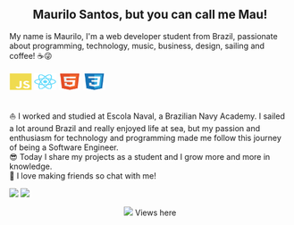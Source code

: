 <div align="center"><h2> Maurilo Santos, but you can call me Mau!</h2></div>
My name is Maurilo, I'm a web developer student from Brazil, passionate about programming, technology, music, business, design, sailing and coffee! ☕😜
<div style="display: inline_block"><br>
  <img align="center" alt="Mau-Js" height="30" width="40" src="https://raw.githubusercontent.com/devicons/devicon/master/icons/javascript/javascript-plain.svg">
  <img align="center" alt="Mau-React" height="30" width="40" src="https://raw.githubusercontent.com/devicons/devicon/master/icons/react/react-original.svg">
  <img align="center" alt="Mau-HTML" height="30" width="40" src="https://raw.githubusercontent.com/devicons/devicon/master/icons/html5/html5-original.svg">
  <img align="center" alt="Mau-CSS" height="30" width="40" src="https://raw.githubusercontent.com/devicons/devicon/master/icons/css3/css3-original.svg">
</div><br>

⛵ I worked and studied at Escola Naval, a Brazilian Navy Academy. I sailed a lot around Brazil and really enjoyed life at sea, but my passion and enthusiasm for technology and programming made me follow this journey of being a Software Engineer.
<br>😎 Today I share my projects as a student and I grow more and more in knowledge.<br>
🤩 I love making friends so chat with me!

 <a href = "mailto:maurilosantoss1@gmail.com"><img src="https://img.shields.io/badge/-Gmail-%23333?style=for-the-badge&logo=gmail&logoColor=white" target="_blank"></a>
  <a href="https://www.linkedin.com/in/maurilosantos" target="_blank"><img src="https://img.shields.io/badge/-LinkedIn-%230077B5?style=for-the-badge&logo=linkedin&logoColor=white" target="_blank"></a> 
  <p align="center"><img alingn="center" src="https://profile-counter.glitch.me/maurilosantos/count.svg" /> Views here</p>

